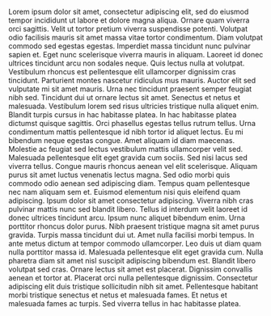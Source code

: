 Lorem ipsum dolor sit amet, consectetur adipiscing elit, sed do eiusmod tempor incididunt ut labore et dolore magna aliqua.
Ornare quam viverra orci sagittis.
Velit ut tortor pretium viverra suspendisse potenti.
Volutpat odio facilisis mauris sit amet massa vitae tortor condimentum.
Diam volutpat commodo sed egestas egestas.
Imperdiet massa tincidunt nunc pulvinar sapien et.
Eget nunc scelerisque viverra mauris in aliquam.
Laoreet id donec ultrices tincidunt arcu non sodales neque.
Quis lectus nulla at volutpat.
Vestibulum rhoncus est pellentesque elit ullamcorper dignissim cras tincidunt.
Parturient montes nascetur ridiculus mus mauris. Auctor elit sed vulputate mi sit amet mauris.
Urna nec tincidunt praesent semper feugiat nibh sed.
Tincidunt dui ut ornare lectus sit amet. Senectus et netus et malesuada.
Vestibulum lorem sed risus ultricies tristique nulla aliquet enim.
Blandit turpis cursus in hac habitasse platea.
In hac habitasse platea dictumst quisque sagittis.
Orci phasellus egestas tellus rutrum tellus.
Urna condimentum mattis pellentesque id nibh tortor id aliquet lectus.
Eu mi bibendum neque egestas congue.
Amet aliquam id diam maecenas.
Molestie ac feugiat sed lectus vestibulum mattis ullamcorper velit sed.
Malesuada pellentesque elit eget gravida cum sociis.
Sed nisi lacus sed viverra tellus.
Congue mauris rhoncus aenean vel elit scelerisque.
Aliquam purus sit amet luctus venenatis lectus magna.
Sed odio morbi quis commodo odio aenean sed adipiscing diam.
Tempus quam pellentesque nec nam aliquam sem et.
Euismod elementum nisi quis eleifend quam adipiscing.
Ipsum dolor sit amet consectetur adipiscing.
Viverra nibh cras pulvinar mattis nunc sed blandit libero.
Tellus id interdum velit laoreet id donec ultrices tincidunt arcu.
Ipsum nunc aliquet bibendum enim.
Urna porttitor rhoncus dolor purus.
Nibh praesent tristique magna sit amet purus gravida.
Turpis massa tincidunt dui ut.
Amet nulla facilisi morbi tempus.
In ante metus dictum at tempor commodo ullamcorper.
Leo duis ut diam quam nulla porttitor massa id.
Malesuada pellentesque elit eget gravida cum.
Nulla pharetra diam sit amet nisl suscipit adipiscing bibendum est.
Blandit libero volutpat sed cras.
Ornare lectus sit amet est placerat.
Dignissim convallis aenean et tortor at.
Placerat orci nulla pellentesque dignissim.
Consectetur adipiscing elit duis tristique sollicitudin nibh sit amet.
Pellentesque habitant morbi tristique senectus et netus et malesuada fames.
Et netus et malesuada fames ac turpis. Sed viverra tellus in hac habitasse platea.
